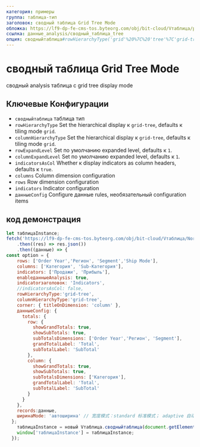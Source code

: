 ```yaml
---
категория: примеры
группа: таблица-тип
заголовок: сводный таблица Grid Tree Mode
обложка: https://lf9-dp-fe-cms-tos.byteorg.com/obj/bit-cloud/Vтаблица/preview/сводный-analysis-таблица-grid-tree.gif
ссылка: данные_analysis/сводный_таблица_tree
опция: сводныйтаблица#rowHierarchyType('grid'%20%7C%20'tree'%7C'grid-tree')
---
```


# сводный таблица Grid Tree Mode

сводный analysis таблица с grid tree display mode

## Ключевые Конфигурации

- `сводныйтаблица` таблица тип
- `rowHierarchyType` Set the hierarchical display к `grid-tree`, defaults к tiling mode `grid`.
- `columnHierarchyType` Set the hierarchical display к `grid-tree`, defaults к tiling mode `grid`.
- `rowExpandLevel` Set по умолчанию expanded level, defaults к `1`.
- `columnExpandLevel` Set по умолчанию expanded level, defaults к `1`.
- `indicatorsAsCol` Whether к display indicators as column headers, defaults к `true`.
- `columns` Column dimension configuration
- `rows` Row dimension configuration
- `indicators` Indicator configuration
- `данныеConfig` Configure данные rules, необязательный configuration items

## код демонстрация

```javascript liveдемонстрация template=vтаблица
let таблицаInstance;
fetch('https://lf9-dp-fe-cms-tos.byteorg.com/obj/bit-cloud/Vтаблица/North_American_Superstore_сводный_график_данные.json')
    .then((res) => res.json())
    .then((данные) => {
const option = {
    rows: ['Order Year','Регион', 'Segment','Ship Mode'],
    columns: ['Категория', 'Sub-Категория'],
    indicators: ['Продажи', 'Прибыль'],
    enableданныеAnalysis: true,
    indicatorзаголовок: 'Indicators',
    //indicatorsAsCol: false,
    rowHierarchyType:'grid-tree',
    columnHierarchyType:'grid-tree',
    corner: { titleOnDimension: 'column' },
    данныеConfig: {
      totals: {
        row: {
          showGrandTotals: true,
          showSubTotals: true,
          subTotalsDimensions: ['Order Year','Регион', 'Segment'],
          grandTotalLabel: 'Total',
          subTotalLabel: 'SubTotal'
        },
        column: {
          showGrandTotals: true,
          showSubTotals: true,
          subTotalsDimensions: ['Категория'],
          grandTotalLabel: 'Total',
          subTotalLabel: 'SubTotal'
        }
      }
    },
    records:данные,
    ширинаMode: 'автоширина' // 宽度模式：standard 标准模式； adaptive 自动填满容器
  };
    таблицаInstance = новый Vтаблица.сводныйтаблица(document.getElementById(CONTAINER_ID), option);
    window['таблицаInstance'] = таблицаInstance;
  });
```
